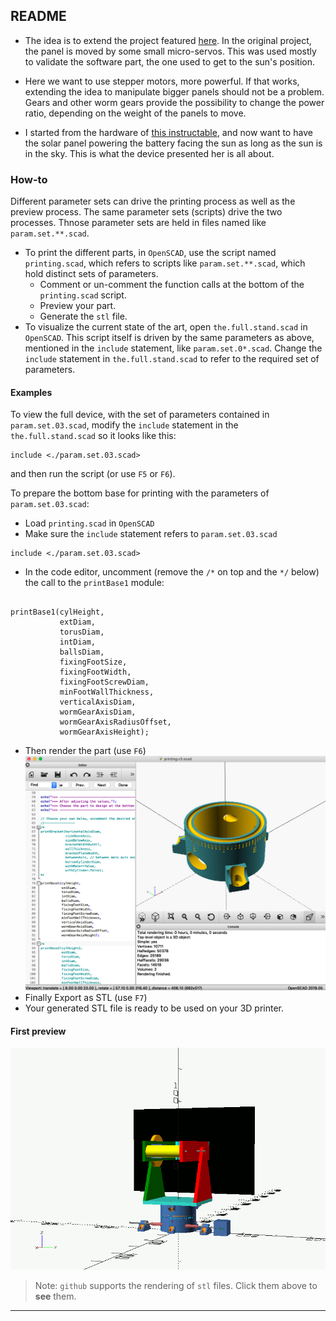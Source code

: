 ## README

- The idea is to extend the project featured [here](https://github.com/OlivierLD/raspberry-coffee/tree/master/Project.Trunk/SunFlower). In the original project, the panel is moved by some small micro-servos. This was used mostly to validate the software part, the one used to get to the sun's position.

- Here we want to use stepper motors, more powerful. If that works, extending the idea to manipulate bigger panels should not be a problem. Gears and other worm gears provide the possibility to change the power ratio, depending on the weight of the panels to move.

- I started from the hardware of [this instructable](https://www.instructables.com/id/Ammo-Can-Solar-Power-Supply/), and now want to have the solar panel powering the battery facing the sun as long as the sun is in the sky. This is what the device presented her is all about.

### How-to
Different parameter sets can drive the printing process as well as the preview process. The same parameter sets (scripts) drive the two processes. Thnose parameter sets are held in files named like `param.set.**.scad`.

- To print the different parts, in `OpenSCAD`, use the script named `printing.scad`, which refers to scripts like `param.set.**.scad`, which hold distinct sets of parameters.
	- Comment or un-comment the function calls at the bottom of the `printing.scad` script.
	- Preview your part.
	- Generate the `stl` file.
- To visualize the current state of the art, open `the.full.stand.scad` in `OpenSCAD`. This script itself is driven by the same parameters as above, mentioned in the `include` statement, like `param.set.0*.scad`. Change the `include` statement in `the.full.stand.scad` to refer to the required set of parameters.

#### Examples
To view the full device, with the set of parameters contained in `param.set.03.scad`, modify the `include` statement in the `the.full.stand.scad` so it looks like this:
```
include <./param.set.03.scad>
```
and then run the script (or use `F5` or `F6`).

To prepare the bottom base for printing with the parameters of `param.set.03.scad`:
- Load `printing.scad` in `OpenSCAD`
- Make sure the `include` statement refers to `param.set.03.scad`
```
include <./param.set.03.scad>
```
- In the code editor, uncomment (remove the `/*` on top and the `*/` below) the call to the `printBase1` module:
```

printBase1(cylHeight, 
           extDiam, 
           torusDiam, 
           intDiam, 
           ballsDiam, 
           fixingFootSize, 
           fixingFootWidth, 
           fixingFootScrewDiam, 
           minFootWallThickness,
           verticalAxisDiam,
           wormGearAxisDiam,
           wormGearAxisRadiusOffset, 
           wormGearAxisHeight);

```
- Then render the part (use `F6`)
![Rendering](./images/rendering.png)
- Finally Export as STL (use `F7`)
- Your generated STL file is ready to be used on your 3D printer.

#### First preview

![Animated](./images/sunflower.gif)

> Note: `github` supports the rendering of `stl` files. Click them above to **see** them.


---
